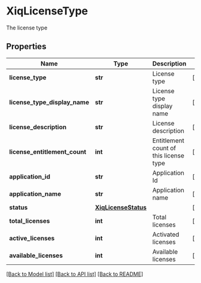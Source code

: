 # XiqLicenseType

The license type
## Properties
Name | Type | Description | Notes
------------ | ------------- | ------------- | -------------
**license_type** | **str** | License type | [optional] 
**license_type_display_name** | **str** | License type display name | [optional] 
**license_description** | **str** | License description | [optional] 
**license_entitlement_count** | **int** | Entitlement count of this license type | [optional] 
**application_id** | **str** | Application Id | [optional] 
**application_name** | **str** | Application name | [optional] 
**status** | [**XiqLicenseStatus**](XiqLicenseStatus.md) |  | [optional] 
**total_licenses** | **int** | Total licenses | [optional] 
**active_licenses** | **int** | Activated licenses | [optional] 
**available_licenses** | **int** | Available licenses | [optional] 

[[Back to Model list]](../README.md#documentation-for-models) [[Back to API list]](../README.md#documentation-for-api-endpoints) [[Back to README]](../README.md)


